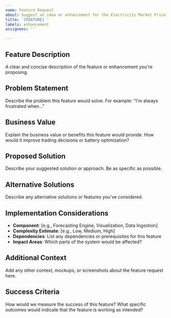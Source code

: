 ```yaml
---
name: Feature Request
about: Suggest an idea or enhancement for the Electricity Market Price Forecasting System
title: '[FEATURE] '
labels: enhancement
assignees: ''

---
```


## Feature Description
A clear and concise description of the feature or enhancement you're proposing.

## Problem Statement
Describe the problem this feature would solve. For example: "I'm always frustrated when..."

## Business Value
Explain the business value or benefits this feature would provide. How would it improve trading decisions or battery optimization?

## Proposed Solution
Describe your suggested solution or approach. Be as specific as possible.

## Alternative Solutions
Describe any alternative solutions or features you've considered.

## Implementation Considerations
- **Component**: [e.g., Forecasting Engine, Visualization, Data Ingestion]
- **Complexity Estimate**: [e.g., Low, Medium, High]
- **Dependencies**: List any dependencies or prerequisites for this feature
- **Impact Areas**: Which parts of the system would be affected?

## Additional Context
Add any other context, mockups, or screenshots about the feature request here.

## Success Criteria
How would we measure the success of this feature? What specific outcomes would indicate that the feature is working as intended?